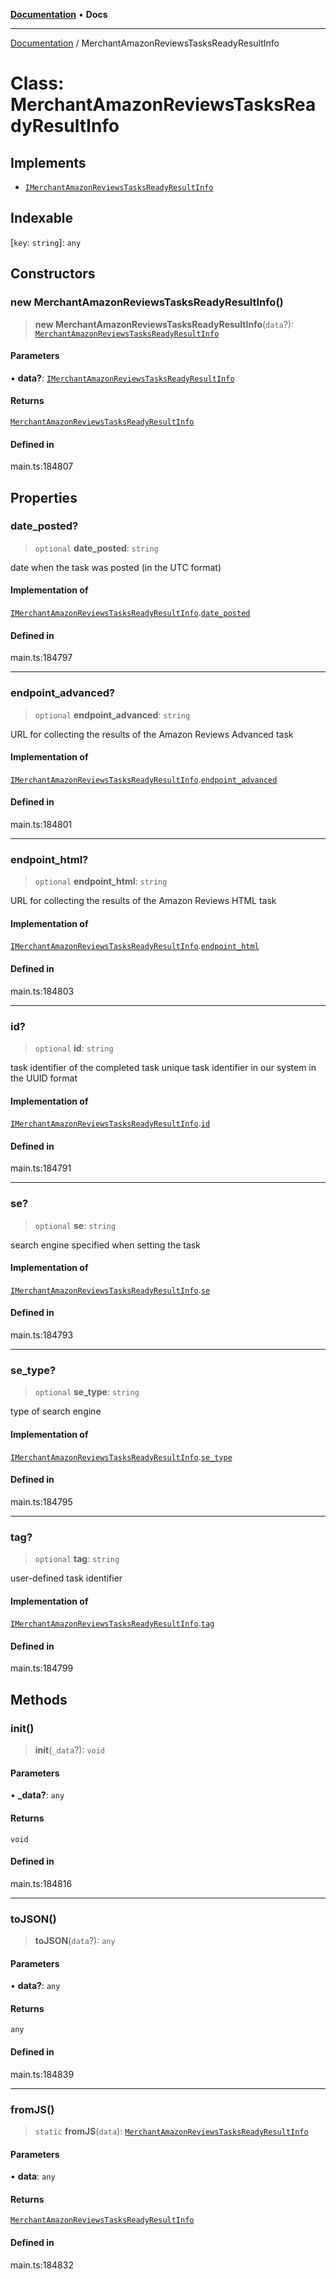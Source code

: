[**Documentation**](../README.md) • **Docs**

***

[Documentation](../globals.md) / MerchantAmazonReviewsTasksReadyResultInfo

# Class: MerchantAmazonReviewsTasksReadyResultInfo

## Implements

- [`IMerchantAmazonReviewsTasksReadyResultInfo`](../interfaces/IMerchantAmazonReviewsTasksReadyResultInfo.md)

## Indexable

 \[`key`: `string`\]: `any`

## Constructors

### new MerchantAmazonReviewsTasksReadyResultInfo()

> **new MerchantAmazonReviewsTasksReadyResultInfo**(`data`?): [`MerchantAmazonReviewsTasksReadyResultInfo`](MerchantAmazonReviewsTasksReadyResultInfo.md)

#### Parameters

• **data?**: [`IMerchantAmazonReviewsTasksReadyResultInfo`](../interfaces/IMerchantAmazonReviewsTasksReadyResultInfo.md)

#### Returns

[`MerchantAmazonReviewsTasksReadyResultInfo`](MerchantAmazonReviewsTasksReadyResultInfo.md)

#### Defined in

main.ts:184807

## Properties

### date\_posted?

> `optional` **date\_posted**: `string`

date when the task was posted (in the UTC format)

#### Implementation of

[`IMerchantAmazonReviewsTasksReadyResultInfo`](../interfaces/IMerchantAmazonReviewsTasksReadyResultInfo.md).[`date_posted`](../interfaces/IMerchantAmazonReviewsTasksReadyResultInfo.md#date_posted)

#### Defined in

main.ts:184797

***

### endpoint\_advanced?

> `optional` **endpoint\_advanced**: `string`

URL for collecting the results of the Amazon Reviews Advanced task

#### Implementation of

[`IMerchantAmazonReviewsTasksReadyResultInfo`](../interfaces/IMerchantAmazonReviewsTasksReadyResultInfo.md).[`endpoint_advanced`](../interfaces/IMerchantAmazonReviewsTasksReadyResultInfo.md#endpoint_advanced)

#### Defined in

main.ts:184801

***

### endpoint\_html?

> `optional` **endpoint\_html**: `string`

URL for collecting the results of the Amazon Reviews HTML task

#### Implementation of

[`IMerchantAmazonReviewsTasksReadyResultInfo`](../interfaces/IMerchantAmazonReviewsTasksReadyResultInfo.md).[`endpoint_html`](../interfaces/IMerchantAmazonReviewsTasksReadyResultInfo.md#endpoint_html)

#### Defined in

main.ts:184803

***

### id?

> `optional` **id**: `string`

task identifier of the completed task
unique task identifier in our system in the UUID format

#### Implementation of

[`IMerchantAmazonReviewsTasksReadyResultInfo`](../interfaces/IMerchantAmazonReviewsTasksReadyResultInfo.md).[`id`](../interfaces/IMerchantAmazonReviewsTasksReadyResultInfo.md#id)

#### Defined in

main.ts:184791

***

### se?

> `optional` **se**: `string`

search engine specified when setting the task

#### Implementation of

[`IMerchantAmazonReviewsTasksReadyResultInfo`](../interfaces/IMerchantAmazonReviewsTasksReadyResultInfo.md).[`se`](../interfaces/IMerchantAmazonReviewsTasksReadyResultInfo.md#se)

#### Defined in

main.ts:184793

***

### se\_type?

> `optional` **se\_type**: `string`

type of search engine

#### Implementation of

[`IMerchantAmazonReviewsTasksReadyResultInfo`](../interfaces/IMerchantAmazonReviewsTasksReadyResultInfo.md).[`se_type`](../interfaces/IMerchantAmazonReviewsTasksReadyResultInfo.md#se_type)

#### Defined in

main.ts:184795

***

### tag?

> `optional` **tag**: `string`

user-defined task identifier

#### Implementation of

[`IMerchantAmazonReviewsTasksReadyResultInfo`](../interfaces/IMerchantAmazonReviewsTasksReadyResultInfo.md).[`tag`](../interfaces/IMerchantAmazonReviewsTasksReadyResultInfo.md#tag)

#### Defined in

main.ts:184799

## Methods

### init()

> **init**(`_data`?): `void`

#### Parameters

• **\_data?**: `any`

#### Returns

`void`

#### Defined in

main.ts:184816

***

### toJSON()

> **toJSON**(`data`?): `any`

#### Parameters

• **data?**: `any`

#### Returns

`any`

#### Defined in

main.ts:184839

***

### fromJS()

> `static` **fromJS**(`data`): [`MerchantAmazonReviewsTasksReadyResultInfo`](MerchantAmazonReviewsTasksReadyResultInfo.md)

#### Parameters

• **data**: `any`

#### Returns

[`MerchantAmazonReviewsTasksReadyResultInfo`](MerchantAmazonReviewsTasksReadyResultInfo.md)

#### Defined in

main.ts:184832
